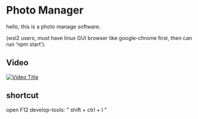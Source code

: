 # Photo Manager
hello, this is a photo manage software.

(wsl2 users, must have linux GUI browser like google-chrome first, then can run 'npm start').

## Video 
[![Video Title](http://img.youtube.com/vi/g4oI4jd4q8Y/0.jpg)](https://youtu.be/g4oI4jd4q8Y)


## shortcut
open F12 develop-tools: " shift + ctrl + I "